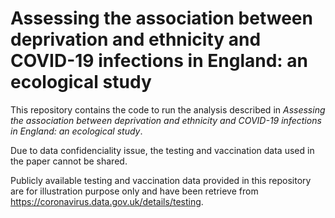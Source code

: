 # Assessing the association between deprivation and ethnicity and COVID-19 infections in England: an ecological study

This repository contains the code to run the analysis described in *Assessing the association between deprivation and ethnicity and COVID-19 infections in England: an ecological study*. 

Due to data confidenciality issue, the testing and vaccination data used in the paper cannot be shared. 

Publicly available testing and vaccination data provided in this repository are for illustration purpose only and have been retrieve from https://coronavirus.data.gov.uk/details/testing.

